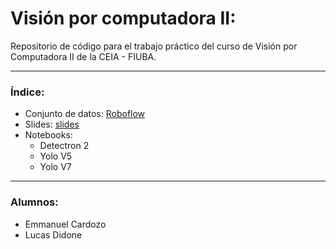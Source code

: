 # Visión por computadora II:

Repositorio de código para el trabajo práctico del curso de Visión por Computadora II de la CEIA - FIUBA.

***
### Índice:
- Conjunto de datos: [Roboflow](https://universe.roboflow.com/raveendra/ucity)
- Slides: [slides](https://docs.google.com/presentation/d/19r0z3R_gWObpF_cJdWcyiVgUjEMYDpWfATRxuZ0skkQ/edit?usp=sharing)
- Notebooks:
  - Detectron 2
  - Yolo V5
  - Yolo V7
 ***
 ### Alumnos:
 - Emmanuel Cardozo
 - Lucas Didone
